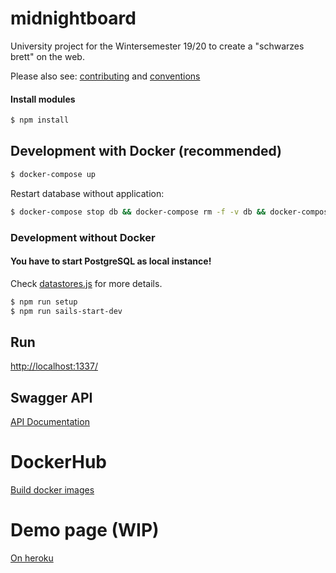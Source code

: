# midnightboard

University project for the Wintersemester 19/20 to create a "schwarzes brett" on the web.

Please also see: [contributing](https://github.com/conclurer/midnightboard/blob/master/CONTRIBUTING.md) and [conventions](https://github.com/conclurer/midnightboard/blob/master/CONVENTIONS.md)


#### Install modules

```bash
$ npm install
```

## Development with Docker (recommended)

```bash
$ docker-compose up
```

Restart database without application:

```bash
$ docker-compose stop db && docker-compose rm -f -v db && docker-compose up --no-deps --build --force-recreate db
```

### Development without Docker
#### You have to start PostgreSQL as local instance!
Check [datastores.js](https://github.com/conclurer/midnightboard/blob/master/sails/config/datastores.js) for more details.

```bash
$ npm run setup
$ npm run sails-start-dev
```

## Run
[http://localhost:1337/](http://localhost:1337/)

## Swagger API
[API Documentation](https://github.com/conclurer/midnightboard/blob/development/sails/swagger/swagger.html)

# DockerHub
[Build docker images](https://hub.docker.com/r/tvsjsdock/midnightboard-test/tags)

# Demo page (WIP)
[On heroku](https://midnightboard-test.herokuapp.com)